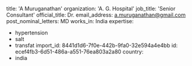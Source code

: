 title: 'A Muruganathan'
organization: 'A. G. Hospital'
job_title: 'Senior Consultant'
official_title: Dr.
email_address: a.muruganathan@gmail.com
post_nominal_letters: MD
works_in: India
expertise:
  - hypertension
  - salt
  - transfat
import_id: 8441d1d6-7f0e-442b-9fa0-32e594a4e4bb
id: ecef4fb3-6d51-486a-a551-76ea803a2a80
country:
  - india

